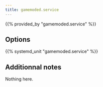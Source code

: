 ```yaml
---
title: gamemoded.service
---
```


{{% provided_by "gamemoded.service" %}}

## Options

{{% systemd_unit "gamemoded.service" %}}

## Additionnal notes

Nothing here.